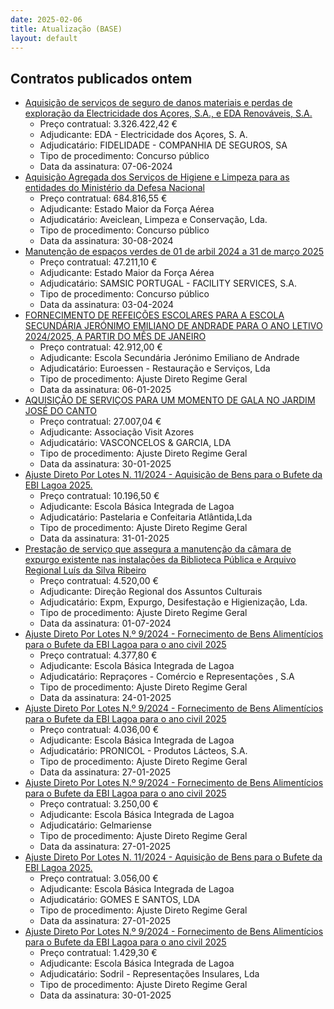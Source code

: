```yaml
---
date: 2025-02-06
title: Atualização (BASE)
layout: default
---
```

## Contratos publicados ontem

* [Aquisição de serviços de seguro de danos materiais e perdas de exploração da Electricidade dos Açores, S.A., e EDA Renováveis, S.A.](https://www.base.gov.pt/Base4/pt/detalhe/?type=contratos&id=11212995)
  * Preço contratual: 3.326.422,42 €
  * Adjudicante: EDA - Electricidade dos Açores, S. A.
  * Adjudicatário: FIDELIDADE - COMPANHIA DE SEGUROS, SA
  * Tipo de procedimento: Concurso público
  * Data da assinatura: 07-06-2024
* [Aquisição Agregada dos Serviços de Higiene e Limpeza para as entidades do Ministério da Defesa Nacional](https://www.base.gov.pt/Base4/pt/detalhe/?type=contratos&id=11212717)
  * Preço contratual: 684.816,55 €
  * Adjudicante: Estado Maior da Força Aérea
  * Adjudicatário: Aveiclean, Limpeza e Conservação, Lda.
  * Tipo de procedimento: Concurso público
  * Data da assinatura: 30-08-2024
* [Manutenção de espaços verdes de 01 de arbil 2024 a 31 de março 2025](https://www.base.gov.pt/Base4/pt/detalhe/?type=contratos&id=11212466)
  * Preço contratual: 47.211,10 €
  * Adjudicante: Estado Maior da Força Aérea
  * Adjudicatário: SAMSIC PORTUGAL - FACILITY SERVICES, S.A.
  * Tipo de procedimento: Concurso público
  * Data da assinatura: 03-04-2024
* [FORNECIMENTO DE REFEIÇÕES ESCOLARES PARA A ESCOLA SECUNDÁRIA JERÓNIMO EMILIANO DE ANDRADE PARA O ANO LETIVO 2024/2025, A PARTIR DO MÊS DE JANEIRO](https://www.base.gov.pt/Base4/pt/detalhe/?type=contratos&id=11212462)
  * Preço contratual: 42.912,00 €
  * Adjudicante: Escola Secundária Jerónimo Emiliano de Andrade
  * Adjudicatário: Euroessen - Restauração e Serviços, Lda
  * Tipo de procedimento: Ajuste Direto Regime Geral
  * Data da assinatura: 06-01-2025
* [AQUISIÇÃO DE SERVIÇOS PARA UM MOMENTO DE GALA NO JARDIM JOSÉ DO CANTO](https://www.base.gov.pt/Base4/pt/detalhe/?type=contratos&id=11213015)
  * Preço contratual: 27.007,04 €
  * Adjudicante: Associação Visit Azores
  * Adjudicatário: VASCONCELOS & GARCIA, LDA
  * Tipo de procedimento: Ajuste Direto Regime Geral
  * Data da assinatura: 30-01-2025
* [Ajuste Direto Por Lotes N. 11/2024 - Aquisição de Bens para o Bufete da EBI Lagoa 2025.](https://www.base.gov.pt/Base4/pt/detalhe/?type=contratos&id=11212932)
  * Preço contratual: 10.196,50 €
  * Adjudicante: Escola Básica Integrada de Lagoa
  * Adjudicatário: Pastelaria e Confeitaria Atlântida,Lda
  * Tipo de procedimento: Ajuste Direto Regime Geral
  * Data da assinatura: 31-01-2025
* [Prestação de serviço que assegura a manutenção da câmara de expurgo existente nas instalações da Biblioteca Pública e Arquivo Regional Luís da Silva Ribeiro](https://www.base.gov.pt/Base4/pt/detalhe/?type=contratos&id=11213016)
  * Preço contratual: 4.520,00 €
  * Adjudicante: Direção Regional dos Assuntos Culturais
  * Adjudicatário: Expm, Expurgo, Desifestação e Higienização, Lda.
  * Tipo de procedimento: Ajuste Direto Regime Geral
  * Data da assinatura: 01-07-2024
* [Ajuste Direto Por Lotes N.º 9/2024 - Fornecimento de Bens Alimentícios para o Bufete da EBI Lagoa para o ano civil 2025](https://www.base.gov.pt/Base4/pt/detalhe/?type=contratos&id=11212691)
  * Preço contratual: 4.377,80 €
  * Adjudicante: Escola Básica Integrada de Lagoa
  * Adjudicatário: Repraçores - Comércio e Representações , S.A
  * Tipo de procedimento: Ajuste Direto Regime Geral
  * Data da assinatura: 24-01-2025
* [Ajuste Direto Por Lotes N.º 9/2024 - Fornecimento de Bens Alimentícios para o Bufete da EBI Lagoa para o ano civil 2025](https://www.base.gov.pt/Base4/pt/detalhe/?type=contratos&id=11212642)
  * Preço contratual: 4.036,00 €
  * Adjudicante: Escola Básica Integrada de Lagoa
  * Adjudicatário: PRONICOL - Produtos Lácteos, S.A.
  * Tipo de procedimento: Ajuste Direto Regime Geral
  * Data da assinatura: 27-01-2025
* [Ajuste Direto Por Lotes N.º 9/2024 - Fornecimento de Bens Alimentícios para o Bufete da EBI Lagoa para o ano civil 2025](https://www.base.gov.pt/Base4/pt/detalhe/?type=contratos&id=11212582)
  * Preço contratual: 3.250,00 €
  * Adjudicante: Escola Básica Integrada de Lagoa
  * Adjudicatário: Gelmariense
  * Tipo de procedimento: Ajuste Direto Regime Geral
  * Data da assinatura: 27-01-2025
* [Ajuste Direto Por Lotes N. 11/2024 - Aquisição de Bens para o Bufete da EBI Lagoa 2025.](https://www.base.gov.pt/Base4/pt/detalhe/?type=contratos&id=11212898)
  * Preço contratual: 3.056,00 €
  * Adjudicante: Escola Básica Integrada de Lagoa
  * Adjudicatário: GOMES E SANTOS, LDA
  * Tipo de procedimento: Ajuste Direto Regime Geral
  * Data da assinatura: 27-01-2025
* [Ajuste Direto Por Lotes N.º 9/2024 - Fornecimento de Bens Alimentícios para o Bufete da EBI Lagoa para o ano civil 2025](https://www.base.gov.pt/Base4/pt/detalhe/?type=contratos&id=11212736)
  * Preço contratual: 1.429,30 €
  * Adjudicante: Escola Básica Integrada de Lagoa
  * Adjudicatário: Sodril - Representações Insulares, Lda
  * Tipo de procedimento: Ajuste Direto Regime Geral
  * Data da assinatura: 30-01-2025

